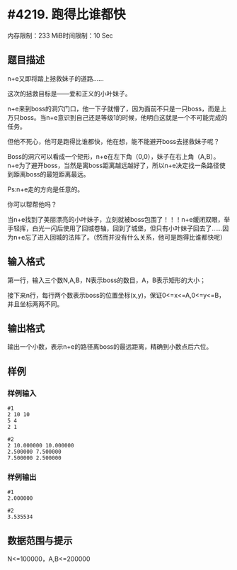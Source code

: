 # #4219. 跑得比谁都快

内存限制：233 MiB时间限制：10 Sec

## 题目描述

n+e又即将踏上拯救妹子的道路&hellip;&hellip;

这次的拯救目标是&mdash;&mdash;爱和正义的小叶妹子。

n+e来到boss的洞穴门口，他一下子就懵了，因为面前不只是一只boss，而是上万只boss。当n+e意识到自己还是等级1的时候，他明白这就是一个不可能完成的任务。

但他不死心，他可是跑得比谁都快，他在想，能不能避开boss去拯救妹子呢？

Boss的洞穴可以看成一个矩形，n+e在左下角（0,0），妹子在右上角（A,B）。n+e为了避开boss，当然是离boss距离越远越好了，所以n+e决定找一条路径使到距离boss的最短距离最远。

Ps:n+e走的方向是任意的。

你可以帮帮他吗？

当n+e找到了美丽漂亮的小叶妹子，立刻就被boss包围了！！！n+e缓闭双眼，举手轻挥，白光一闪后使用了回城卷轴，回到了城堡，但只有小叶妹子回去了&hellip;&hellip;因为n+e忘了进入回城的法阵了。（然而并没有什么关系，他可是跑得比谁都快呢）

## 输入格式

第一行，输入三个数N,A,B，N表示boss的数目，A，B表示矩形的大小；

接下来n行，每行两个数表示boss的位置坐标(x,y)，保证0<=x<=A,0<=y<=B，并且坐标两两不同。

## 输出格式

输出一个小数，表示n+e的路径离boss的最远距离，精确到小数点后六位。

## 样例

### 样例输入

    
    #1
    2 10 10
    5 4
    2 1
    
    #2
    2 10.000000 10.000000
    2.500000 7.500000
    7.500000 2.500000
    

### 样例输出

    
    #1
    2.000000
    
    #2
    3.535534
    
    

## 数据范围与提示

N<=100000，A,B<=200000
